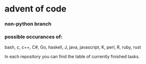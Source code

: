 # advent of code

### non-python branch

### possible occurances of:
bash, c, c++, C#, Go, haskell, J, java, javascript, K, perl, R, ruby, rust

In each repository you can find the table of currently finished tasks.
